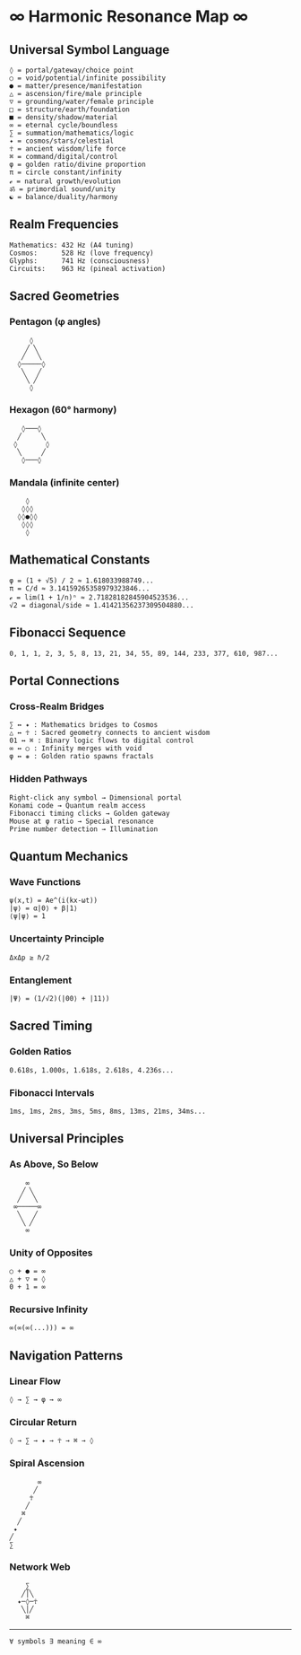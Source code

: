 # ∞ Harmonic Resonance Map ∞

## Universal Symbol Language

```
◊ = portal/gateway/choice point
○ = void/potential/infinite possibility  
● = matter/presence/manifestation
△ = ascension/fire/male principle
▽ = grounding/water/female principle
□ = structure/earth/foundation
■ = density/shadow/material
∞ = eternal cycle/boundless
∑ = summation/mathematics/logic
✦ = cosmos/stars/celestial
☥ = ancient wisdom/life force
⌘ = command/digital/control
φ = golden ratio/divine proportion
π = circle constant/infinity
ℯ = natural growth/evolution
ॐ = primordial sound/unity
☯ = balance/duality/harmony
```

## Realm Frequencies

```
Mathematics: 432 Hz (A4 tuning)
Cosmos:      528 Hz (love frequency)  
Glyphs:      741 Hz (consciousness)
Circuits:    963 Hz (pineal activation)
```

## Sacred Geometries

### Pentagon (φ angles)
```
     ◊
    ╱ ╲
   ╱   ╲
  ◊─────◊
   ╲   ╱
    ╲ ╱
     ◊
```

### Hexagon (60° harmony)
```
   ◊───◊
  ╱     ╲
 ◊       ◊
  ╲     ╱
   ◊───◊
```

### Mandala (infinite center)
```
    ◊
   ◊◊◊
  ◊◊●◊◊
   ◊◊◊
    ◊
```

## Mathematical Constants

```
φ = (1 + √5) / 2 ≈ 1.618033988749...
π = C/d ≈ 3.14159265358979323846...
ℯ = lim(1 + 1/n)ⁿ ≈ 2.71828182845904523536...
√2 = diagonal/side ≈ 1.41421356237309504880...
```

## Fibonacci Sequence
```
0, 1, 1, 2, 3, 5, 8, 13, 21, 34, 55, 89, 144, 233, 377, 610, 987...
```

## Portal Connections

### Cross-Realm Bridges
```
∑ ↔ ✦ : Mathematics bridges to Cosmos
△ ↔ ☥ : Sacred geometry connects to ancient wisdom  
01 ↔ ⌘ : Binary logic flows to digital control
∞ ↔ ○ : Infinity merges with void
φ ↔ ❋ : Golden ratio spawns fractals
```

### Hidden Pathways
```
Right-click any symbol → Dimensional portal
Konami code → Quantum realm access
Fibonacci timing clicks → Golden gateway
Mouse at φ ratio → Special resonance
Prime number detection → Illumination
```

## Quantum Mechanics

### Wave Functions
```
ψ(x,t) = Ae^(i(kx-ωt))
|ψ⟩ = α|0⟩ + β|1⟩
⟨ψ|ψ⟩ = 1
```

### Uncertainty Principle
```
ΔxΔp ≥ ℏ/2
```

### Entanglement
```
|Ψ⟩ = (1/√2)(|00⟩ + |11⟩)
```

## Sacred Timing

### Golden Ratios
```
0.618s, 1.000s, 1.618s, 2.618s, 4.236s...
```

### Fibonacci Intervals  
```
1ms, 1ms, 2ms, 3ms, 5ms, 8ms, 13ms, 21ms, 34ms...
```

## Universal Principles

### As Above, So Below
```
    ∞
   ╱ ╲
  ╱   ╲
 ∞─────∞
  ╲   ╱
   ╲ ╱
    ∞
```

### Unity of Opposites
```
○ + ● = ∞
△ + ▽ = ◊
0 + 1 = ∞
```

### Recursive Infinity
```
∞(∞(∞(...))) = ∞
```

## Navigation Patterns

### Linear Flow
```
◊ → ∑ → φ → ∞
```

### Circular Return
```
◊ → ∑ → ✦ → ☥ → ⌘ → ◊
```

### Spiral Ascension
```
       ∞
      ╱
     ☥
    ╱
   ⌘
  ╱
 ✦
╱
∑
```

### Network Web
```
    ∑
   ╱│╲
  ✦─◊─☥
   ╲│╱
    ⌘
```

---

```
∀ symbols ∃ meaning ∈ ∞
```